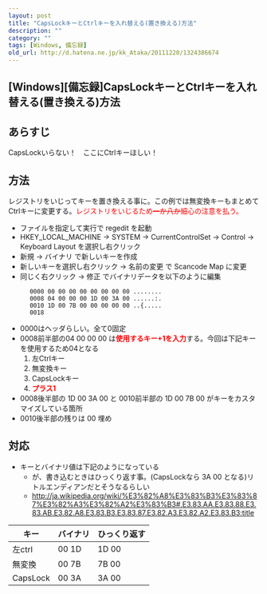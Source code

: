 ```yaml
---
layout: post
title: "CapsLockキーとCtrlキーを入れ替える(置き換える)方法"
description: ""
category: ""
tags: [Windows, 備忘録]
old_url: http://d.hatena.ne.jp/kk_Ataka/20111220/1324386674
---
```


\[Windows\]\[備忘録\]CapsLockキーとCtrlキーを入れ替える(置き換える)方法
-----------------------------------------------------------------------

あらすじ
--------

CapsLockいらない！　ここにCtrlキーほしい！

方法
----

レジストリをいじってキーを置き換える事に。この例では無変換キーもまとめてCtrlキーに変更する。<span class="deco" style="color:#FF0000;">レジストリをいじるため<del>一か八か</del>細心の注意を払う。</span>

-   ファイルを指定して実行で regedit を起動
-   HKEY\_LOCAL\_MACHINE -&gt; SYSTEM -&gt; CurrentControlSet -&gt; Control -&gt; Keyboard Layout を選択し右クリック
-   新規 -&gt; バイナリ で新しいキーを作成
-   新しいキーを選択し右クリック -&gt; 名前の変更 で Scancode Map に変更
-   同じく右クリック -&gt; 修正 でバイナリデータを以下のように編集

<!-- -->

          0000 00 00 00 00 00 00 00 00 ........
          0008 04 00 00 00 1D 00 3A 00 ......:.
          0010 1D 00 7B 00 00 00 00 00 ..{.....
          0018

-   0000はヘッダらしい。全て0固定
-   0008前半部の04 00 00 00 は<span class="deco" style="font-weight:bold;"><span class="deco" style="color:#FF0000;">使用するキー+1を入力</span></span>する。今回は下記キーを使用するため04となる
    1.  左Ctrlキー
    2.  無変換キー
    3.  CapsLockキー
    4.  <span class="deco" style="font-weight:bold;"><span class="deco" style="color:#FF0000;">プラス1</span></span>
-   0008後半部の 1D 00 3A 00 と 0010前半部の 1D 00 7B 00 がキーをカスタマイズしている箇所
-   0010後半部の残りは 00 埋め

対応
----

-   キーとバイナリ値は下記のようになっている
    -   が、書き込むときはひっくり返す事。(CapsLockなら 3A 00 となる)リトルエンディアンだとそうなるらしい
    -   <http://ja.wikipedia.org/wiki/%E3%82%A8%E3%83%B3%E3%83%87%E3%82%A3%E3%82%A2%E3%83%B3#.E3.83.AA.E3.83.88.E3.83.AB.E3.82.A8.E3.83.B3.E3.83.87.E3.82.A3.E3.82.A2.E3.83.B3:title>

| キー     | バイナリ | ひっくり返す |
|----------|----------|--------------|
| 左ctrl   | 00 1D    | 1D 00        |
| 無変換   | 00 7B    | 7B 00        |
| CapsLock | 00 3A    | 3A 00        |
